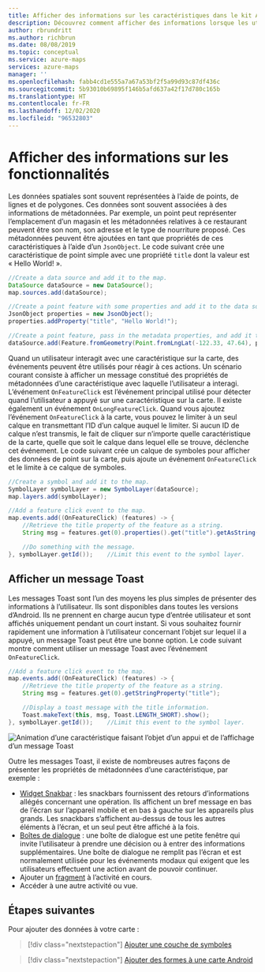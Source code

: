 ```yaml
---
title: Afficher des informations sur les caractéristiques dans le kit Android SDK Azure Maps | Microsoft Azure Maps
description: Découvrez comment afficher des informations lorsque les utilisateurs interagissent avec les fonctionnalités de la carte. Utilisez Android SDK Azure Maps pour afficher des messages Toast et d’autres types de messages.
author: rbrundritt
ms.author: richbrun
ms.date: 08/08/2019
ms.topic: conceptual
ms.service: azure-maps
services: azure-maps
manager: ''
ms.openlocfilehash: fabb4cd1e555a7a67a53bf2f5a99d93c87df436c
ms.sourcegitcommit: 5b93010b69895f146b5afd637a42f17d780c165b
ms.translationtype: HT
ms.contentlocale: fr-FR
ms.lasthandoff: 12/02/2020
ms.locfileid: "96532803"
---
```

# <a name="display-feature-information"></a>Afficher des informations sur les fonctionnalités

Les données spatiales sont souvent représentées à l’aide de points, de lignes et de polygones. Ces données sont souvent associées à des informations de métadonnées. Par exemple, un point peut représenter l’emplacement d’un magasin et les métadonnées relatives à ce restaurant peuvent être son nom, son adresse et le type de nourriture proposé. Ces métadonnées peuvent être ajoutées en tant que propriétés de ces caractéristiques à l’aide d’un `JsonObject`. Le code suivant crée une caractéristique de point simple avec une propriété `title` dont la valeur est « Hello World! ».

```java
//Create a data source and add it to the map.
DataSource dataSource = new DataSource();
map.sources.add(dataSource);

//Create a point feature with some properties and add it to the data source.
JsonObject properties = new JsonObject();
properties.addProperty("title", "Hello World!");

//Create a point feature, pass in the metadata properties, and add it to the data source.
dataSource.add(Feature.fromGeometry(Point.fromLngLat(-122.33, 47.64), properties));
```

Quand un utilisateur interagit avec une caractéristique sur la carte, des événements peuvent être utilisés pour réagir à ces actions. Un scénario courant consiste à afficher un message constitué des propriétés de métadonnées d’une caractéristique avec laquelle l’utilisateur a interagi. L’événement `OnFeatureClick` est l’événement principal utilisé pour détecter quand l’utilisateur a appuyé sur une caractéristique sur la carte. Il existe également un événement `OnLongFeatureClick`. Quand vous ajoutez l’événement `OnFeatureClick` à la carte, vous pouvez le limiter à un seul calque en transmettant l’ID d’un calque auquel le limiter. Si aucun ID de calque n’est transmis, le fait de cliquer sur n’importe quelle caractéristique de la carte, quelle que soit le calque dans lequel elle se trouve, déclenche cet événement. Le code suivant crée un calque de symboles pour afficher des données de point sur la carte, puis ajoute un événement `OnFeatureClick` et le limite à ce calque de symboles.

```java
//Create a symbol and add it to the map.
SymbolLayer symbolLayer = new SymbolLayer(dataSource);
map.layers.add(symbolLayer);

//Add a feature click event to the map.
map.events.add((OnFeatureClick) (features) -> {
    //Retrieve the title property of the feature as a string.
    String msg = features.get(0).properties().get("title").getAsString();

    //Do something with the message.
}, symbolLayer.getId());    //Limit this event to the symbol layer.
```

## <a name="display-a-toast-message"></a>Afficher un message Toast

Les messages Toast sont l’un des moyens les plus simples de présenter des informations à l’utilisateur. Ils sont disponibles dans toutes les versions d’Android. Ils ne prennent en charge aucun type d’entrée utilisateur et sont affichés uniquement pendant un court instant. Si vous souhaitez fournir rapidement une information à l’utilisateur concernant l’objet sur lequel il a appuyé, un message Toast peut être une bonne option. Le code suivant montre comment utiliser un message Toast avec l’événement `OnFeatureClick`.

```java
//Add a feature click event to the map.
map.events.add((OnFeatureClick) (features) -> {
    //Retrieve the title property of the feature as a string.
    String msg = features.get(0).getStringProperty("title");

    //Display a toast message with the title information.
    Toast.makeText(this, msg, Toast.LENGTH_SHORT).show();
}, symbolLayer.getId());    //Limit this event to the symbol layer.
```

![Animation d’une caractéristique faisant l’objet d’un appui et de l’affichage d’un message Toast](./media/display-feature-information-android/symbol-layer-click-toast-message.gif)

Outre les messages Toast, il existe de nombreuses autres façons de présenter les propriétés de métadonnées d’une caractéristique, par exemple :

- [Widget Snakbar](https://developer.android.com/training/snackbar/showing.html) : les snackbars fournissent des retours d’informations allégés concernant une opération. Ils affichent un bref message en bas de l’écran sur l’appareil mobile et en bas à gauche sur les appareils plus grands. Les snackbars s’affichent au-dessus de tous les autres éléments à l’écran, et un seul peut être affiché à la fois.
- [Boîtes de dialogue](https://developer.android.com/guide/topics/ui/dialogs) : une boîte de dialogue est une petite fenêtre qui invite l’utilisateur à prendre une décision ou à entrer des informations supplémentaires. Une boîte de dialogue ne remplit pas l’écran et est normalement utilisée pour les événements modaux qui exigent que les utilisateurs effectuent une action avant de pouvoir continuer.
- Ajouter un [fragment](https://developer.android.com/guide/components/fragments) à l’activité en cours.
- Accéder à une autre activité ou vue.

## <a name="next-steps"></a>Étapes suivantes

Pour ajouter des données à votre carte :

> [!div class="nextstepaction"]
> [Ajouter une couche de symboles](how-to-add-symbol-to-android-map.md)

> [!div class="nextstepaction"]
> [Ajouter des formes à une carte Android](how-to-add-shapes-to-android-map.md)
